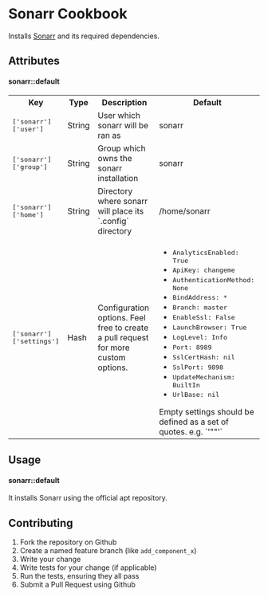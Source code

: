 Sonarr Cookbook
===============
Installs [Sonarr](https://sonarr.tv) and its required dependencies.

Attributes
----------
#### sonarr::default
<table>
  <tr>
    <th>Key</th>
    <th>Type</th>
    <th>Description</th>
    <th>Default</th>
  </tr>
  <tr>
    <td><tt>['sonarr']['user']</tt></td>
    <td>String</td>
    <td>User which sonarr will be ran as</td>
    <td>sonarr</td>
  </tr>
  <tr>
    <td><tt>['sonarr']['group']</tt></td>
    <td>String</td>
    <td>Group which owns the sonarr installation</td>
    <td>sonarr</td>
  </tr>
  <tr>
    <td><tt>['sonarr']['home']</tt></td>
    <td>String</td>
    <td>Directory where sonarr will place its `.config` directory</td>
    <td>/home/sonarr</td>
  </tr>
  <tr>
    <td><tt>['sonarr']['settings']</tt></td>
    <td>Hash</td>
    <td>Configuration options. Feel free to create a pull request for more custom options.</td>
    <td>
      <ul>
        <li><tt>AnalyticsEnabled: True</tt></li>
        <li><tt>ApiKey: changeme</tt></li>
        <li><tt>AuthenticationMethod: None</tt></li>
        <li><tt>BindAddress: *</tt></li>
        <li><tt>Branch: master</tt></li>
        <li><tt>EnableSsl: False</tt></li>
        <li><tt>LaunchBrowser: True</tt></li>
        <li><tt>LogLevel: Info</tt></li>
        <li><tt>Port: 8989</tt></li>
        <li><tt>SslCertHash: nil</tt></li>
        <li><tt>SslPort: 9898</tt></li>
        <li><tt>UpdateMechanism: BuiltIn</tt></li>
        <li><tt>UrlBase: nil</tt></li>
      </ul>
      Empty settings should be defined as a set of quotes. e.g. `'""'`
    </td>
  </tr>
</table>

Usage
-----
#### sonarr::default

It installs Sonarr using the official apt repository.

Contributing
------------

1. Fork the repository on Github
2. Create a named feature branch (like `add_component_x`)
3. Write your change
4. Write tests for your change (if applicable)
5. Run the tests, ensuring they all pass
6. Submit a Pull Request using Github
